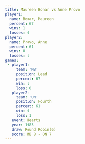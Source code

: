 ```yaml
---
title: Maureen Bonar vs Anne Provo
player1:              
  name: Bonar, Maureen
  percent: 67         
  wins: 1             
  losses: 0           
player2:              
  name: Provo, Anne   
  percent: 61         
  wins: 0             
  losses: 1           
games:
 - player1:        
     team: 'MB'    
     position: Lead
     percent: 67   
     win: 1        
     loss: 0       
   player2:          
     team: 'ON'      
     position: Fourth
     percent: 61     
     win: 0          
     loss: 1         
   event: Hearts       
   year: 1983          
   draw: Round Robin(6)
   score: MB 8 - ON 7  
---
```

